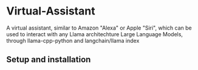 # Virtual-Assistant
A virtual assistant, similar to Amazon "Alexa" or Apple "Siri", which can be used to interact with any Llama architechture Large Language Models, through llama-cpp-python and langchain/llama index

## Setup and installation
